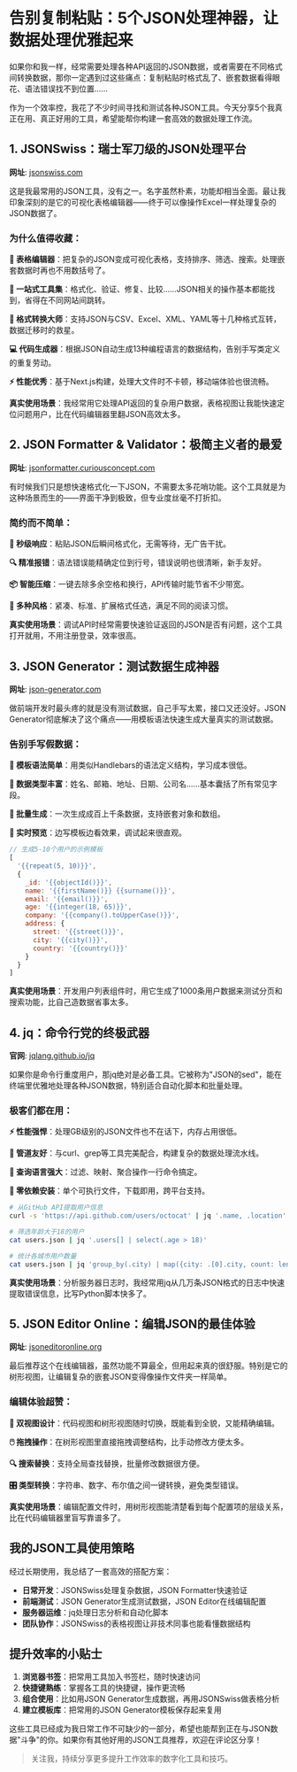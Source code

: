 # 告别复制粘贴：5个JSON处理神器，让数据处理优雅起来

如果你和我一样，经常需要处理各种API返回的JSON数据，或者需要在不同格式间转换数据，那你一定遇到过这些痛点：复制粘贴时格式乱了、嵌套数据看得眼花、语法错误找不到位置……

作为一个效率控，我花了不少时间寻找和测试各种JSON工具。今天分享5个我真正在用、真正好用的工具，希望能帮你构建一套高效的数据处理工作流。

## 1. JSONSwiss：瑞士军刀级的JSON处理平台

**网址**: [jsonswiss.com](https://jsonswiss.com)

这是我最常用的JSON工具，没有之一。名字虽然朴素，功能却相当全面。最让我印象深刻的是它的可视化表格编辑器——终于可以像操作Excel一样处理复杂的JSON数据了。

### 为什么值得收藏：

**🎯 表格编辑器**：把复杂的JSON变成可视化表格，支持排序、筛选、搜索。处理嵌套数据时再也不用数括号了。

**🔧 一站式工具集**：格式化、验证、修复、比较……JSON相关的操作基本都能找到，省得在不同网站间跳转。

**📄 格式转换大师**：支持JSON与CSV、Excel、XML、YAML等十几种格式互转，数据迁移时的救星。

**💻 代码生成器**：根据JSON自动生成13种编程语言的数据结构，告别手写类定义的重复劳动。

**⚡ 性能优秀**：基于Next.js构建，处理大文件时不卡顿，移动端体验也很流畅。

**真实使用场景**：我经常用它处理API返回的复杂用户数据，表格视图让我能快速定位问题用户，比在代码编辑器里翻JSON高效太多。

## 2. JSON Formatter & Validator：极简主义者的最爱

**网址**: [jsonformatter.curiousconcept.com](https://jsonformatter.curiousconcept.com)

有时候我们只是想快速格式化一下JSON，不需要太多花哨功能。这个工具就是为这种场景而生的——界面干净到极致，但专业度丝毫不打折扣。

### 简约而不简单：

**🚀 秒级响应**：粘贴JSON后瞬间格式化，无需等待，无广告干扰。

**🔍 精准报错**：语法错误能精确定位到行号，错误说明也很清晰，新手友好。

**📦 智能压缩**：一键去除多余空格和换行，API传输时能节省不少带宽。

**🎨 多种风格**：紧凑、标准、扩展格式任选，满足不同的阅读习惯。

**真实使用场景**：调试API时经常需要快速验证返回的JSON是否有问题，这个工具打开就用，不用注册登录，效率很高。

## 3. JSON Generator：测试数据生成神器

**网址**: [json-generator.com](https://www.json-generator.com)

做前端开发时最头疼的就是没有测试数据，自己手写太累，接口又还没好。JSON Generator彻底解决了这个痛点——用模板语法快速生成大量真实的测试数据。

### 告别手写假数据：

**📝 模板语法简单**：用类似Handlebars的语法定义结构，学习成本很低。

**🎲 数据类型丰富**：姓名、邮箱、地址、日期、公司名……基本囊括了所有常见字段。

**🔢 批量生成**：一次生成成百上千条数据，支持嵌套对象和数组。

**👀 实时预览**：边写模板边看效果，调试起来很直观。

```javascript
// 生成5-10个用户的示例模板
[
  '{{repeat(5, 10)}}',
  {
    _id: '{{objectId()}}',
    name: '{{firstName()}} {{surname()}}',
    email: '{{email()}}',
    age: '{{integer(18, 65)}}',
    company: '{{company().toUpperCase()}}',
    address: {
      street: '{{street()}}',
      city: '{{city()}}',
      country: '{{country()}}'
    }
  }
]
```

**真实使用场景**：开发用户列表组件时，用它生成了1000条用户数据来测试分页和搜索功能，比自己造数据省事太多。

## 4. jq：命令行党的终极武器

**官网**: [jqlang.github.io/jq](https://jqlang.github.io/jq/)

如果你是命令行重度用户，那jq绝对是必备工具。它被称为"JSON的sed"，能在终端里优雅地处理各种JSON数据，特别适合自动化脚本和批量处理。

### 极客们都在用：

**⚡ 性能强悍**：处理GB级别的JSON文件也不在话下，内存占用很低。

**🔧 管道友好**：与curl、grep等工具完美配合，构建复杂的数据处理流水线。

**📝 查询语言强大**：过滤、映射、聚合操作一行命令搞定。

**🚀 零依赖安装**：单个可执行文件，下载即用，跨平台支持。

```bash
# 从GitHub API提取用户信息
curl -s 'https://api.github.com/users/octocat' | jq '.name, .location'

# 筛选年龄大于18的用户
cat users.json | jq '.users[] | select(.age > 18)'

# 统计各城市用户数量
cat users.json | jq 'group_by(.city) | map({city: .[0].city, count: length})'
```

**真实使用场景**：分析服务器日志时，我经常用jq从几万条JSON格式的日志中快速提取错误信息，比写Python脚本快多了。

## 5. JSON Editor Online：编辑JSON的最佳体验

**网址**: [jsoneditoronline.org](https://jsoneditoronline.org)

最后推荐这个在线编辑器，虽然功能不算最全，但用起来真的很舒服。特别是它的树形视图，让编辑复杂的嵌套JSON变得像操作文件夹一样简单。

### 编辑体验超赞：

**👀 双视图设计**：代码视图和树形视图随时切换，既能看到全貌，又能精确编辑。

**🖱️ 拖拽操作**：在树形视图里直接拖拽调整结构，比手动修改方便太多。

**🔍 搜索替换**：支持全局查找替换，批量修改数据很方便。

**🎛️ 类型转换**：字符串、数字、布尔值之间一键转换，避免类型错误。

**真实使用场景**：编辑配置文件时，用树形视图能清楚看到每个配置项的层级关系，比在代码编辑器里盲写靠谱多了。

## 我的JSON工具使用策略

经过长期使用，我总结了一套高效的搭配方案：

- **日常开发**：JSONSwiss处理复杂数据，JSON Formatter快速验证
- **前端测试**：JSON Generator生成测试数据，JSON Editor在线编辑配置
- **服务器运维**：jq处理日志分析和自动化脚本
- **团队协作**：JSONSwiss的表格视图让非技术同事也能看懂数据结构

## 提升效率的小贴士

1. **浏览器书签**：把常用工具加入书签栏，随时快速访问
2. **快捷键熟练**：掌握各工具的快捷键，操作更流畅
3. **组合使用**：比如用JSON Generator生成数据，再用JSONSwiss做表格分析
4. **建立模板库**：把常用的JSON Generator模板保存起来复用

这些工具已经成为我日常工作不可缺少的一部分，希望也能帮到正在与JSON数据"斗争"的你。如果你有其他好用的JSON工具推荐，欢迎在评论区分享！

> 关注我，持续分享更多提升工作效率的数字化工具和技巧。